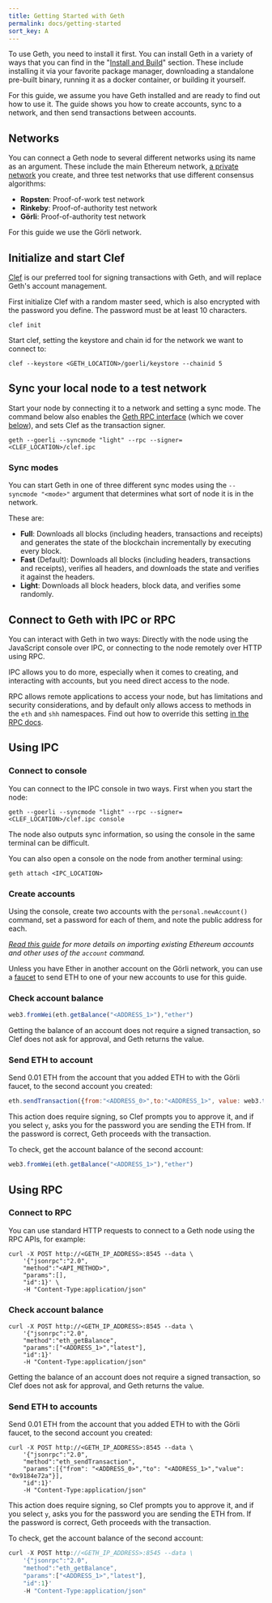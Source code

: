 ```yaml
---
title: Getting Started with Geth
permalink: docs/getting-started
sort_key: A
---
```


To use Geth, you need to install it first. You can install Geth in a variety
of ways that you can find in the "[Install and Build](install-and-build/installing-geth)" section. These include installing it via your favorite package manager, downloading a
standalone pre-built binary, running it as a docker container, or building it yourself.

For this guide, we assume you have Geth installed and are ready to find  out how to use it. The guide shows you how to create accounts, sync to a network, and then send transactions between accounts.

## Networks

You can connect a Geth node to several different networks using its name as an argument. These include the main Ethereum network, [a private network](getting-started/private-net) you  create, and three test networks that use different consensus algorithms:

-   **Ropsten**: Proof-of-work test network
-   **Rinkeby**: Proof-of-authority test network
-   **Görli**: Proof-of-authority test network

For this guide we use the Görli network.

## Initialize and start Clef

[Clef](clef/tutorial) is our preferred tool for signing transactions with Geth, and will replace Geth's account management.

First initialize Clef with a random master seed, which is also encrypted with the password you define. The password must be at least 10 characters.

```shell
clef init
```

<!-- TODO: Image -->

Start clef, setting the keystore and chain id for the network we want to connect to:

```shell
clef --keystore <GETH_LOCATION>/goerli/keystore --chainid 5
```

## Sync your local node to a test network

Start your node by connecting it to a network and setting a sync mode. The command below also enables the [Geth RPC interface](clef/tutorial) (which we cover [below](#)), and sets Clef as the transaction signer.

```shell
geth --goerli --syncmode "light" --rpc --signer=<CLEF_LOCATION>/clef.ipc
```

### Sync modes

You can start Geth in one of three different sync modes using the `--syncmode "<mode>"`
argument that determines what sort of node it is in the network.

These are:

-   **Full**: Downloads all blocks (including headers, transactions and receipts) and
    generates the state of the blockchain incrementally by executing every block.
-   **Fast** (Default): Downloads all blocks (including headers, transactions and
    receipts), verifies all headers, and downloads the state and verifies it against the
    headers.
-   **Light**: Downloads all block headers, block data, and verifies some randomly.

## Connect to Geth with IPC or RPC

You can interact with Geth in two ways: Directly with the node using the JavaScript console over IPC, or connecting to the node remotely over HTTP using RPC.

IPC allows you to do more, especially when it comes to creating, and interacting with accounts, but you need direct access to the node.

RPC allows remote applications to access your node, but has limitations and security considerations, and by default only allows access to methods in the `eth` and `shh` namespaces. Find out how to override this setting [in the RPC docs](rpc/server#http-server). 

## Using IPC

### Connect to console

You can connect to the IPC console in two ways. First when you start the node:

```shell
geth --goerli --syncmode "light" --rpc --signer=<CLEF_LOCATION>/clef.ipc console
```

The node also outputs sync information, so using the console in the same terminal can be difficult.

You can also open a console on the node from another terminal using:

```shell
geth attach <IPC_LOCATION>
```

### Create accounts

Using the console, create two accounts with the `personal.newAccount()` command, set a password for each of them, and note the public address for each.

<!-- TODO: Add image -->

_[Read this guide](./interface/managing-your-accounts) for more details on importing
existing Ethereum accounts and other uses of the `account` command._

Unless you have Ether in another account on the Görli network, you can use a [faucet](https://goerli-faucet.slock.it/) to send ETH to one of your new accounts to use for this guide.

### Check account balance

```javascript
web3.fromWei(eth.getBalance("<ADDRESS_1>"),"ether")
```

Getting the balance of an account does not require a signed transaction, so Clef does not ask for approval, and Geth returns the value.

### Send ETH to account

Send 0.01 ETH from the account that you added ETH to with the Görli faucet, to the second account you created:

```javascript
eth.sendTransaction({from:"<ADDRESS_0>",to:"<ADDRESS_1>", value: web3.toWei(0.01,"ether")})
```

This action does require signing, so Clef prompts you to approve it, and if you select `y`, asks you for the password you are sending the ETH from. If the password is correct, Geth proceeds with the transaction.

To check, get the account balance of the second account:

```javascript
web3.fromWei(eth.getBalance("<ADDRESS_1>"),"ether")
```

## Using RPC

### Connect to RPC

You can use standard HTTP requests to connect to a Geth node using the RPC APIs, for example:

```shell
curl -X POST http://<GETH_IP_ADDRESS>:8545 --data \
    '{"jsonrpc":"2.0",
    "method":"<API_METHOD>",
    "params":[],
    "id":1}' \
    -H "Content-Type:application/json"
```

### Check account balance

```shell
curl -X POST http://<GETH_IP_ADDRESS>:8545 --data \
    '{"jsonrpc":"2.0",
    "method":"eth_getBalance",
    "params":["<ADDRESS_1>","latest"],
    "id":1}' 
    -H "Content-Type:application/json"
```

Getting the balance of an account does not require a signed transaction, so Clef does not ask for approval, and Geth returns the value.

### Send ETH to accounts

Send 0.01 ETH from the account that you added ETH to with the Görli faucet, to the second account you created:

```shell
curl -X POST http://<GETH_IP_ADDRESS>:8545 --data \
    '{"jsonrpc":"2.0",
    "method":"eth_sendTransaction",
    "params":[{"from": "<ADDRESS_0>","to": "<ADDRESS_1>","value": "0x9184e72a"}],
    "id":1}' 
    -H "Content-Type:application/json"
```

This action does require signing, so Clef prompts you to approve it, and if you select `y`, asks you for the password you are sending the ETH from. If the password is correct, Geth proceeds with the transaction.

To check, get the account balance of the second account:

```javascript
curl -X POST http://<GETH_IP_ADDRESS>:8545 --data \
    '{"jsonrpc":"2.0",
    "method":"eth_getBalance",
    "params":["<ADDRESS_1>","latest"],
    "id":1}'
    -H "Content-Type:application/json"
```